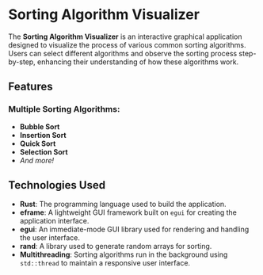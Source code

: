 # Sorting Algorithm Visualizer

The **Sorting Algorithm Visualizer** is an interactive graphical application designed to visualize the process of various common sorting algorithms. Users can select different algorithms and observe the sorting process step-by-step, enhancing their understanding of how these algorithms work.

## Features

### Multiple Sorting Algorithms:
- **Bubble Sort**  
- **Insertion Sort**  
- **Quick Sort**
- **Selection Sort**
- *And more!*

## Technologies Used

- **Rust**: The programming language used to build the application.  
- **eframe**: A lightweight GUI framework built on `egui` for creating the application interface.  
- **egui**: An immediate-mode GUI library used for rendering and handling the user interface.  
- **rand**: A library used to generate random arrays for sorting.  
- **Multithreading**: Sorting algorithms run in the background using `std::thread` to maintain a responsive user interface.  
